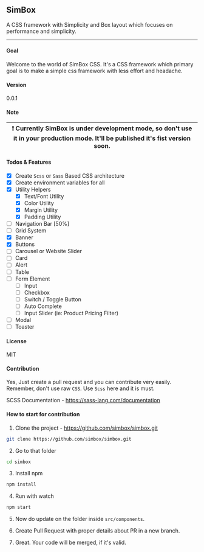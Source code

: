 ## SimBox
A CSS framework with Simplicity and Box layout which focuses on performance and simplicity.

----


#### Goal
Welcome to the world of SimBox CSS. It's a CSS framework which primary goal is to make a simple css framework with less effort and headache.

#### Version
0.0.1

#### Note

| :exclamation:  Currently SimBox is under development mode, so don't use it in your production mode. It'll be published it's fist version soon.   |
|-----------------------------------------|


#### Todos & Features
- [x] Create `Scss` or `Sass` Based CSS architecture
- [x] Create environment variables for all
- [x] Utility Helpers
    - [x] Text/Font Utility
    - [x] Color Utility
    - [x] Margin Utility
    - [x] Padding Utility
- [ ] Navigation Bar [50%]
- [ ] Grid System
- [x] Banner
- [x] Buttons
- [ ] Carousel or Website Slider
- [ ] Card
- [ ] Alert
- [ ] Table
- [ ] Form Element
    - [ ] Input
    - [ ] Checkbox
    - [ ] Switch / Toggle Button
    - [ ] Auto Complete
    - [ ] Input Slider (ie: Product Pricing Filter)
- [ ] Modal
- [ ] Toaster

#### License
MIT

#### Contribution
Yes, Just create a pull request and you can contribute very easily.
Remember, don't use raw `CSS`. Use `Scss` here and it is must.

SCSS Documentation - https://sass-lang.com/documentation


#### How to start for contribution

1. Clone the project - https://github.com/simbox/simbox.git

```bash
git clone https://github.com/simbox/simbox.git
```

2. Go to that folder
```bash
cd simbox
```

3. Install npm
```bash
npm install
```

4. Run with watch
```bash
npm start
```

5. Now do update on the folder inside `src/components`.


6. Create Pull Request with proper details about PR in a new branch.

7. Great. Your code will be merged, if it's valid. 